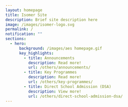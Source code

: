 ```yaml
---
layout: homepage
title: Isomer Site
description: Brief site description here
image: /images/isomer-logo.svg
permalink: /
notification: ""
sections:
  - hero:
      background: /images/aes homepage.gif
      key_highlights:
        - title: Announcements
          description: Read more!
          url: /others/announcements/
        - title: Key Programmes
          description: Read more!
          url: /others/key-programmes/
        - title: Direct School Admission (DSA)
          description: View more!
          url: /others/direct-school-admission-dsa/
---
```

